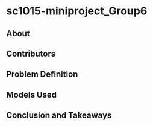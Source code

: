 # sc1015-miniproject_Group6

## About

## Contributors

## Problem Definition

## Models Used

## Conclusion and Takeaways

